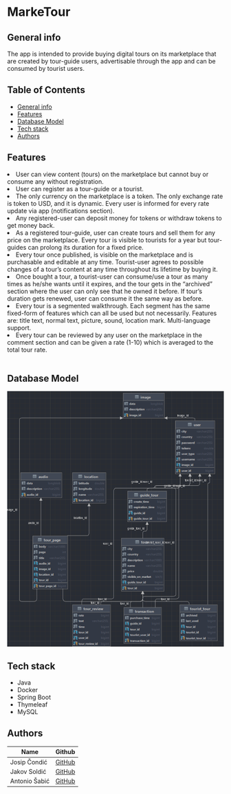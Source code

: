 # MarkeTour

## General info

<p>The app is intended to provide buying digital tours on its marketplace that are created by tour-guide users, advertisable through the app and can be consumed by tourist users.
</p>

## Table of Contents

- [General info](#general-info)
- [Features](#features)
- [Database Model](#database-model)
- [Tech stack](#tech-stack)
- [Authors](#authors)

## Features

<li>User can view content (tours) on the marketplace but cannot buy or consume any without registration.

<li>User can register as a tour-guide or a tourist.

<li>The only currency on the marketplace is a token. The only exchange rate is token to USD, and it is dynamic. Every user is informed for every rate update via app         (notifications section).

<li>Any registered-user can deposit money for tokens or withdraw tokens to get money back.

<li>As a registered tour-guide, user can create tours and sell them for any price on the marketplace. Every tour is visible to tourists for a year but tour-guides can     prolong its duration for a fixed price.

<li>Every tour once published, is visible on the marketplace and is purchasable and editable at any time. Tourist-user agrees to possible changes of a tour’s content at       any time throughout its lifetime by buying it.

<li>Once bought a tour, a tourist-user can consume/use a tour as many times as he/she wants until it expires, and the tour gets in the “archived” section where the user     can only see that he owned it before. If tour’s duration gets renewed, user can consume it the same way as before.

<li>Every tour is a segmented walkthrough. Each segment has the same fixed-form of features which can all be used but not necessarily. 
    Features are: title text, normal text, picture, sound, location mark. Multi-language support.

<li>Every tour can be reviewed by any user on the marketplace in the comment section and can be given a rate (1-10) which is averaged to the total tour rate.
</li>

 <br>

## Database Model

![](scheme.png)

## Tech stack

* Java
* Docker
* Spring Boot
* Thymeleaf
* MySQL

## Authors

| Name          | Github                                   |
|---------------|------------------------------------------|
| Josip Čondić  | [GitHub](https://github.com/ararune)     |
| Jakov Soldić  | [GitHub](https://github.com/JakovSoldic) |
| Antonio Šabić | [GitHub](https://github.com/ansabic)     |

